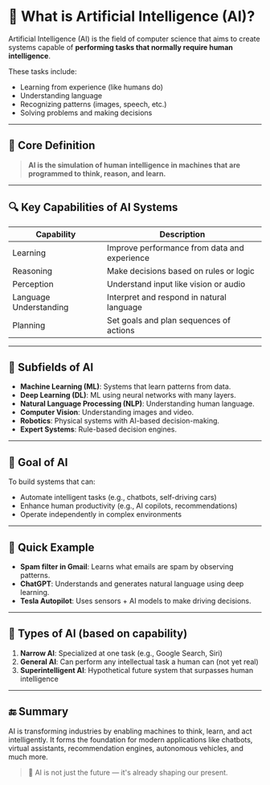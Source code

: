 # 🤖 What is Artificial Intelligence (AI)?

Artificial Intelligence (AI) is the field of computer science that aims to create systems capable of **performing tasks that normally require human intelligence**.

These tasks include:
- Learning from experience (like humans do)
- Understanding language
- Recognizing patterns (images, speech, etc.)
- Solving problems and making decisions

---

## 🧠 Core Definition

> **AI is the simulation of human intelligence in machines that are programmed to think, reason, and learn.**

---

## 🔍 Key Capabilities of AI Systems

| Capability             | Description                                  |
|------------------------|----------------------------------------------|
| Learning               | Improve performance from data and experience |
| Reasoning              | Make decisions based on rules or logic       |
| Perception             | Understand input like vision or audio        |
| Language Understanding | Interpret and respond in natural language    |
| Planning               | Set goals and plan sequences of actions      |

---

## 🧱 Subfields of AI

- **Machine Learning (ML)**: Systems that learn patterns from data.
- **Deep Learning (DL)**: ML using neural networks with many layers.
- **Natural Language Processing (NLP)**: Understanding human language.
- **Computer Vision**: Understanding images and video.
- **Robotics**: Physical systems with AI-based decision-making.
- **Expert Systems**: Rule-based decision engines.

---

## 🏁 Goal of AI

To build systems that can:
- Automate intelligent tasks (e.g., chatbots, self-driving cars)
- Enhance human productivity (e.g., AI copilots, recommendations)
- Operate independently in complex environments

---

## 📘 Quick Example

- **Spam filter in Gmail**: Learns what emails are spam by observing patterns.
- **ChatGPT**: Understands and generates natural language using deep learning.
- **Tesla Autopilot**: Uses sensors + AI models to make driving decisions.

---

## 🧭 Types of AI (based on capability)

1. **Narrow AI**: Specialized at one task (e.g., Google Search, Siri)
2. **General AI**: Can perform any intellectual task a human can (not yet real)
3. **Superintelligent AI**: Hypothetical future system that surpasses human intelligence

---

## 🔚 Summary

AI is transforming industries by enabling machines to think, learn, and act intelligently. It forms the foundation for modern applications like chatbots, virtual assistants, recommendation engines, autonomous vehicles, and much more.

> 🚀 AI is not just the future — it's already shaping our present.

